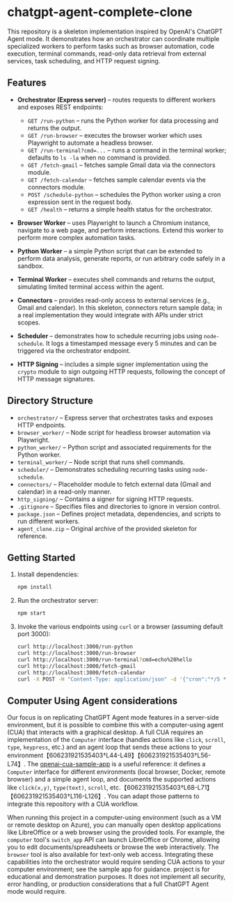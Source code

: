 # chatgpt-agent-complete-clone

This repository is a skeleton implementation inspired by OpenAI's ChatGPT Agent mode. It demonstrates how an orchestrator can coordinate multiple specialized workers to perform tasks such as browser automation, code execution, terminal commands, read-only data retrieval from external services, task scheduling, and HTTP request signing.

## Features

- **Orchestrator (Express server)** – routes requests to different workers and exposes REST endpoints:
  - `GET /run-python` – runs the Python worker for data processing and returns the output.
  - `GET /run-browser` – executes the browser worker which uses Playwright to automate a headless browser.
  - `GET /run-terminal?cmd=...` – runs a command in the terminal worker; defaults to `ls -la` when no command is provided.
  - `GET /fetch-gmail` – fetches sample Gmail data via the connectors module.
  - `GET /fetch-calendar` – fetches sample calendar events via the connectors module.
  - `POST /schedule-python` – schedules the Python worker using a cron expression sent in the request body.
  - `GET /health` – returns a simple health status for the orchestrator.

- **Browser Worker** – uses Playwright to launch a Chromium instance, navigate to a web page, and perform interactions. Extend this worker to perform more complex automation tasks.

- **Python Worker** – a simple Python script that can be extended to perform data analysis, generate reports, or run arbitrary code safely in a sandbox.

- **Terminal Worker** – executes shell commands and returns the output, simulating limited terminal access within the agent.

- **Connectors** – provides read-only access to external services (e.g., Gmail and calendar). In this skeleton, connectors return sample data; in a real implementation they would integrate with APIs under strict scopes.

- **Scheduler** – demonstrates how to schedule recurring jobs using `node-schedule`. It logs a timestamped message every 5 minutes and can be triggered via the orchestrator endpoint.

- **HTTP Signing** – includes a simple signer implementation using the `crypto` module to sign outgoing HTTP requests, following the concept of HTTP message signatures.

## Directory Structure

- `orchestrator/` – Express server that orchestrates tasks and exposes HTTP endpoints.
- `browser_worker/` – Node script for headless browser automation via Playwright.
- `python_worker/` – Python script and associated requirements for the Python worker.
- `terminal_worker/` – Node script that runs shell commands.
- `scheduler/` – Demonstrates scheduling recurring tasks using `node-schedule`.
- `connectors/` – Placeholder module to fetch external data (Gmail and calendar) in a read-only manner.
- `http_signing/` – Contains a signer for signing HTTP requests.
- `.gitignore` – Specifies files and directories to ignore in version control.
- `package.json` – Defines project metadata, dependencies, and scripts to run different workers.
- `agent_clone.zip` – Original archive of the provided skeleton for reference.

## Getting Started

1. Install dependencies:

   ```bash
   npm install
   ```

2. Run the orchestrator server:

   ```bash
   npm start
   ```

3. Invoke the various endpoints using `curl` or a browser (assuming default port 3000):

   ```bash
   curl http://localhost:3000/run-python
   curl http://localhost:3000/run-browser
   curl http://localhost:3000/run-terminal?cmd=echo%20hello
   curl http://localhost:3000/fetch-gmail
   curl http://localhost:3000/fetch-calendar
   curl -X POST -H "Content-Type: application/json" -d '{"cron":"*/5 * * * *"}' http://localhost:3000/schedule-python
   ```



## Computer Using Agent considerations

Our focus is on replicating ChatGPT Agent mode features in a server-side environment, but it is possible to combine this with a computer-using agent (CUA) that interacts with a graphical desktop. A full CUA requires an implementation of the `Computer` interface (handles actions like `click`, `scroll`, `type`, `keypress`, etc.) and an agent loop that sends these actions to your environment【606231921535403†L44-L49】【606231921535403†L56-L74】. The [openai-cua-sample-app](https://github.com/openai/openai-cua-sample-app) is a useful reference: it defines a `Computer` interface for different environments (local browser, Docker, remote browser) and a simple agent loop, and documents the supported actions like `click(x,y)`, `type(text)`, `scroll`, etc.【606231921535403†L68-L71】【606231921535403†L116-L126】. You can adapt those patterns to integrate this repository with a CUA workflow.

When running this project in a computer-using environment (such as a VM or remote desktop on Azure), you can manually open desktop applications like LibreOffice or a web browser using the provided tools. For example, the `computer` tool's `switch_app` API can launch LibreOffice or Chrome, allowing you to edit documents/spreadsheets or browse the web interactively. The `browser` tool is also available for text-only web access. Integrating these capabilities into the orchestrator would require sending CUA actions to your computer environment; see the sample app for guidance.
project is for educational and demonstration purposes. It does not implement all security, error handling, or production considerations that a full ChatGPT Agent mode would require.

